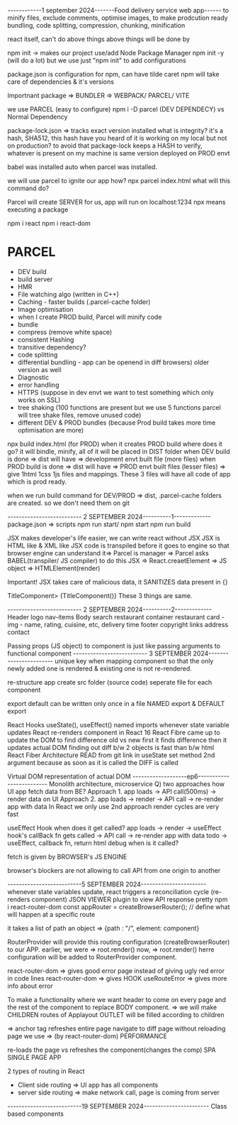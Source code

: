 ------------1 september 2024-------Food delivery service web app------
to minify files, exclude comments, optimise images, to make prodcution ready
bundling, code splitting, compression, chunking, minification

react itself, can't do above things
above things will be done by 

npm init -> makes our project use/add Node Package Manager
npm init -y (will do a lot)
but we use just "npm init" to add configurations

package.json is configuration for npm, can have tilde caret
npm will take care of dependencies & it's versions

Importnant package => BUNDLER => WEBPACK/ PARCEL/ VITE

we use PARCEL (easy to configure)
npm i -D parcel (DEV DEPENDECY) vs Normal Dependency

package-lock.json => tracks exact version installed
what is integrity?
it's a hash, SHA512, this hash
have you heard of it is working on my local but not on production?
to avoid that package-lock keeps a HASH to verify,
whatever is present on my machine is same version deployed on PROD envt

babel was installed auto when parcel was installed.

we will use parcel to ignite our app
how?
npx parcel index.html
what will this command do?

Parcel will create SERVER for us, app will run on localhost:1234
npx means executing a package

npm i react
npm i react-dom

# PARCEL
- DEV build
- build server
- HMR
- File watching algo (written in C++)
- Caching - faster builds (.parcel-cache folder)
- Image optimisation
- when I create PROD build, Parcel will minify code
- bundle
- compress (remove white space)
- consistent Hashing 
- transitive dependency?
- code splitting
- differential bundling - app can be openend in diff browsers) older version as well
- Diagnostic
- error handling
- HTTPS (suppose in dev envt we want to test something which only works on SSL)
- tree shaking (100 functions are present but we use 5 functions parcel will tree shake files, remove unused code)
- different DEV & PROD bundles (because Prod build takes more time optimisation are more)

npx build index.html (for PROD)
when it creates PROD build where does it go?
it will bindle, minify, all of it will be placed in DIST folder
when DEV build is done => dist will have => development envt built file (more files)
when PROD build is done => dist will have => PROD envt built files (lesser files) => give 1html 1css 1js files and mappings. These 3 files will have all code of app which is prod ready.

when we run build command for DEV/PROD => dist, .parcel-cache folders are created.
so we don't need them on git

-------------------------- 2 SEPTEMBER 2024----------1-------------
package.json => scripts
npm run start/ npm start
npm run build

JSX makes developer's life easier, we can write react without JSX
JSX is HTML like & XML like
JSX code is transpiled before it goes to engine so that browser engine can understand it=> 
Parcel is manager => Parcel asks BABEL(transpiler/ JS compiler) to do this
JSX => React.creaetElement => JS object => HTMLElement(render)

Important! JSX takes care of malicious data, it SANITIZES data present in {}

TitleComponent></TitleComponent>
            <TitleComponent/>
            {TitleComponent()}
These 3 things are same.

-------------------------- 2 SEPTEMBER 2024----------2-------------
Header
    logo
    nav-items
Body
    search
    restaurant container
        restaurant card
            - img
            - name, rating, cuisine, etc, delivery time
footer
    copyright
    links
    address
    contact

Passing props (JS object) to component is just like passing arguments to functional component
-------------------------- 3  SEPTEMBER 2024-----------------------
unique key when mapping component so that the only newly added one is rendered & existing one is not re-rendered.

re-structure app create src folder (source code)
seperate file for each component 

export default can be written only once in a file
NAMED export & DEFAULT export

React Hooks
useState(), useEffect() named imports
whenever state variable updates React re-renders component
in React 16 React Fibre came up to update the DOM to find difference old vs new
first it finds difference then it updates actual DOM
finding out diff b/w 2 objects is fast than b/w html
React Fiber Architecture READ from git link 
in useState set method 2nd argument because as soon as it is called the DIFF is called

Virtual DOM representation of actual DOM
-------------------ep6-------------------------
Monolith architecture, microservice
Q) two approaches how UI app fetch data from BE?
Approach 1.
app loads -> API call(500ms) -> render data on UI
Approach 2.
app loads -> render -> API call -> re-render app with data
In React we only use 2nd approach
render cycles are very fast

useEffect Hook
when does it get called?
app loads -> render -> useEffect hook's callBack fn gets called -> API call -> re-render app with data
todo -> useEffect, callback fn, return html debug when is it called?

fetch is given by BROWSER's JS ENGINE

browser's blockers are not allowing to call API from one origin to another

--------------------------5  SEPTEMBER 2024-----------------------
whenever state variables update, react triggers a reconciliation cycle (re-renders component)
JSON VIEWER plugin to view API response pretty
npm i react-router-dom
const appRouter = createBrowserRouter(); // define what will happen at a specific route

it takes a list of path
an object => {path : "/", element: component}

RouterProvider will provide this routing configuration (createBrowserRouter) to our APP.
earlier, we were => root.render(<AppLayout/>)
now, => root.render(<RouterProvider router={appRouter}/>) herre configuration will be added to RouterProvider component.

react-router-dom =>  gives good error page instead of giving ugly red error in code lines
react-router-dom => gives HOOK useRouteError => gives more info about error


To make a functionality where we want header to come on every page and 
the rest of the component to replace BODY component.
=> we will make CHILDREN routes of Applayout
OUTLET will be filled according to children

<a href=""> </a> => anchor tag refreshes entire page
navigate to diff page without reloading page we use => <Link></Link> (by react-router-dom) PERFORMANCE

re-loads the page vs refreshes the component(changes the comp)
SPA SINGLE PAGE APP

2 types of routing in React
+ Client side routing => UI app has all components
+ server side routing => make network call, page is coming from server

--------------------------19 SEPTEMBER 2024-----------------------
Class based components

